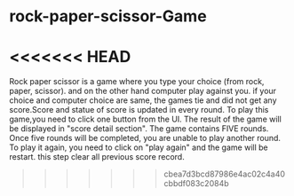 # rock-paper-scissor-Game
<<<<<<< HEAD
=======
Rock paper scissor is a game where you type your choice (from rock, paper, scissor). and on the other hand computer play against you. if your choice and computer choice are same, the games tie and did not get any score.Score and statue of score is updated in every round. 
To play this game,you need to click one button from the UI. The result of the game will be displayed in "score detail section". 
The game contains FIVE rounds. Once five rounds will be completed, you are unable to play another round. 
To play it again, you need to click on "play again" and the game will be restart. 
this step clear all previous score record.
>>>>>>> cbea7d3bcd87986e4ac02c4a40cbbdf083c2084b
